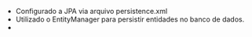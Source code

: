 - Configurado a JPA via arquivo persistence.xml
- Utilizado o EntityManager para persistir entidades no banco de dados.
- 